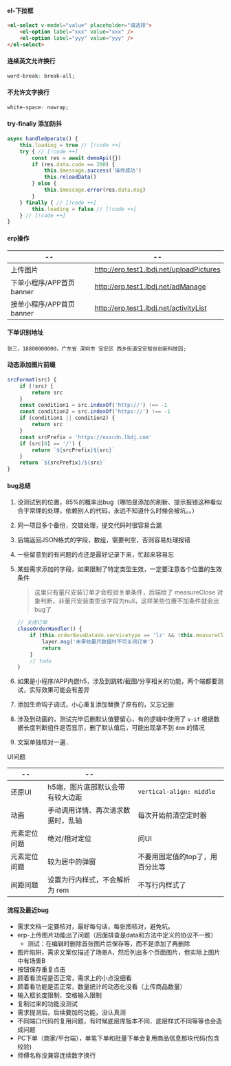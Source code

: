 #### el-下拉框

```html
<el-select v-model="value" placeholder="请选择">
    <el-option label="xxx" value="xxx" />
    <el-option label="yyy" value="yyy" />
</el-select>
```



#### 连续英文允许换行

```css
word-break: break-all;
```

#### 不允许文字换行

```css
white-space: nowrap;
```



#### try-finally 添加防抖

```javascript
async handleOperate() {
    this.loading = true // [!code ++]
    try { // [!code ++]
        const res = await demoApi({})
        if (res.data.code == 200) {
            this.$message.success('操作成功')
            this.reloadData()
        } else {
            this.$message.error(res.data.msg)
        }
    } finally { // [!code ++]
        this.loading = false // [!code ++]
    } // [!code ++]
}
```



#### erp操作

| --                       | --                                       |
| ------------------------ | ---------------------------------------- |
| 上传图片                 | http://erp.test1.lbdj.net/uploadPictures |
| 下单小程序/APP首页banner | http://erp.test1.lbdj.net/adManage       |
| 接单小程序/APP首页banner | http://erp.test1.lbdj.net/activityList   |



#### 下单识别地址

```
张三，18800000000，广东省 深圳市 宝安区 西乡街道宝安智谷创新科技园;
```



#### 动态添加图片前缀

```javascript
srcFormat(src) {
    if (!src) {
        return src
    }
    const condition1 = src.indexOf('http://') !== -1
    const condition2 = src.indexOf('https://') !== -1
    if (condition1 || condition2) {
        return src
    }
    const srcPrefix = 'https://osscdn.lbdj.com'
    if (src[0] == '/') {
        return `${srcPrefix}${src}`
    }
    return `${srcPrefix}/${src}`
}
```





#### bug总结

1. 没测试到的位置，85%的概率出bug（哪怕是添加的刷新、提示报错这种看似合乎常理的处理，依赖别人的代码，永远不知道什么时候会被坑。。）

2. 同一项目多个备份，交错处理，提交代码时很容易合漏

3. 后端返回JSON格式的字段，数组，需要判空，否则容易处理报错

4. 一些留意到的有问题的点还是最好记录下来，忙起来容易忘

5. 某些需求添加的字段，如果限制了特定类型生效，一定要注意各个位置的生效条件

   > 这里只有量尺安装订单才会校验关单条件，后端给了 measureClose 对象判断，非量尺安装类型该字段为null，这样某些位置不加条件就会出bug了

   ```javascript
   // 关闭订单
   closeOrderHandler() {
       if (this.orderBaseDataVo.servicetype == 'lz' && !this.measureClose.canClos) {
           layer.msg('未审核量尺数据时不可关闭订单')
           return
       }
       // todo
   }
   ```

6. 如果是小程序/APP内嵌h5，涉及到跳转/截图/分享相关的功能，两个端都要测试，实际效果可能会有差异

7. 添加生命钩子调试，小心重复添加替换了原有的，又忘记删

8. 涉及到动画的，测试完毕后删默认值要留心，有的逻辑中使用了 `v-if` 根据数据长度判断组件是否显示，删了默认值后，可能出现拿不到 `dom` 的情况

9. 文案单独核对一遍..



UI问题

| --           | --                                 |                                 |
| ------------ | ---------------------------------- | ------------------------------- |
| 还原UI       | h5端，图片底部默认会带有较大边距   | `vertical-align: middle`        |
| 动画         | 手动调用详情、再次请求数据时，乱轴 | 每次开始前清空定时器            |
| 元素定位问题 | 绝对/相对定位                      | 问UI                            |
| 元素定位问题 | 较为居中的弹窗                     | 不要用固定值的top了，用百分比等 |
| 间距问题     | 设置为行内样式，不会解析为 rem     | 不写行内样式了                  |



#### 流程及最近bug

- 需求文档一定要核对，最好每句话，每张图核对，避免坑。
- erp-上传图片功能出了问题（后面排查是data和方法中定义的协议不一致）
  - 测试：在编辑时删除首张图片后保存等，而不是添加了再删除
- 图片陷阱，需求文案仅描述了场景A，然后列出多个页面图片，但实际上图片中有场景B
- 按钮保存重复点击
- 顾着看流程是否正常，需求上的小点没细看
- 顾着看功能是否正常，数量统计的动态化没看（上传商品数量）
- 输入框长度限制、空格输入限制
- 复制过来的功能没测试
- 需求提测后，后续要加的功能，没认真测
- 不同端口代码的复用问题，有时候底层库版本不同、底层样式不同等等也会造成问题
- PC下单（商家/平台端），单笔下单和批量下单会复用商品信息那块代码(包含校验)
- 师傅名称没兼容连续数字换行









